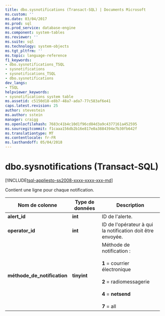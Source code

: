 ```yaml
---
title: dbo.sysnotifications (Transact-SQL) | Documents Microsoft
ms.custom: ''
ms.date: 03/04/2017
ms.prod: sql
ms.prod_service: database-engine
ms.component: system-tables
ms.reviewer: ''
ms.suite: sql
ms.technology: system-objects
ms.tgt_pltfrm: ''
ms.topic: language-reference
f1_keywords:
- dbo.sysnotifications_TSQL
- sysnotifications
- sysnotifications_TSQL
- dbo.sysnotifications
dev_langs:
- TSQL
helpviewer_keywords:
- sysnotifications system table
ms.assetid: c5150d18-e8b7-48a7-ada7-77c583af6e41
caps.latest.revision: 25
author: stevestein
ms.author: sstein
manager: craigg
ms.openlocfilehash: 7683c41b4c10d1f96cd84d3a9c4377161a452595
ms.sourcegitcommit: f1caaa156db2b16e817e0a3884394e7b30fb642f
ms.translationtype: MT
ms.contentlocale: fr-FR
ms.lasthandoff: 05/04/2018
---
```

# <a name="dbosysnotifications-transact-sql"></a>dbo.sysnotifications (Transact-SQL)
[!INCLUDE[tsql-appliesto-ss2008-xxxx-xxxx-xxx-md](../../includes/tsql-appliesto-ss2008-xxxx-xxxx-xxx-md.md)]

  Contient une ligne pour chaque notification.  
  
|Nom de colonne|Type de données| Description|  
|-----------------|---------------|-----------------|  
|**alert_id**|**int**|ID de l'alerte.|  
|**operator_id**|**int**|ID de l'opérateur à qui la notification doit être envoyée.|  
|**méthode_de_notification**|**tinyint**|Méthode de notification :<br /><br /> **1** = courrier électronique<br /><br /> **2** = radiomessagerie<br /><br /> **4** = **netsend**<br /><br /> **7** = all|  
  
  
